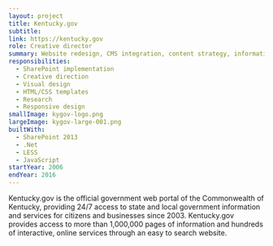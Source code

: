 ```yaml
---
layout: project
title: Kentucky.gov
subtitle:
link: https://kentucky.gov
role: Creative director
summary: Website redesign, CMS integration, content strategy, information architecture, development
responsibilities:
  - SharePoint implementation
  - Creative direction
  - Visual design
  - HTML/CSS templates
  - Research
  - Responsive design
smallImage: kygov-logo.png
largeImage: kygov-large-001.png
builtWith:
  - SharePoint 2013
  - .Net
  - LESS
  - JavaScript
startYear: 2006
endYear: 2016
---
```


Kentucky.gov is the official government web portal of the C​ommonwealth of Kentucky​, providing 24/7 access to state and local governmen​t information and services for citizens and businesses since 2003. Kentucky.gov provides access to more than 1,000,000 pages of information and hundreds of interactive, online services​ through an easy to search website.
